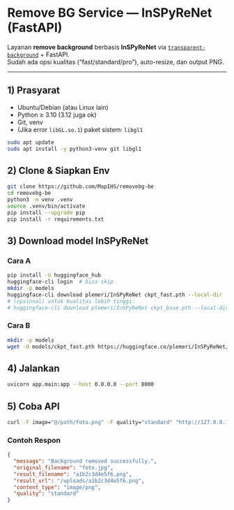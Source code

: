 # Remove BG Service — InSPyReNet (FastAPI)

Layanan **remove background** berbasis **InSPyReNet** via [`transparent-background`](https://pypi.org/project/transparent-background/) + FastAPI.  
Sudah ada opsi kualitas (“fast/standard/pro”), auto-resize, dan output PNG.

---

## 1) Prasyarat

- Ubuntu/Debian (atau Linux lain)
- Python ≥ 3.10 (3.12 juga ok)
- Git, venv
- (Jika error `libGL.so.1`) paket sistem: `libgl1`

```bash
sudo apt update
sudo apt install -y python3-venv git libgl1
```

## 2) Clone & Siapkan Env

```bash
git clone https://github.com/MapIHS/removebg-be
cd removebg-be
python3 -m venv .venv
source .venv/bin/activate
pip install --upgrade pip
pip install -r requirements.txt
```

## 3) Download model InSPyReNet

### Cara A
```bash
pip install -U huggingface_hub
huggingface-cli login  # bisa skip
mkdir -p models
huggingface-cli download plemeri/InSPyReNet ckpt_fast.pth --local-dir ./models
# (opsional) untuk kualitas lebih tinggi:
# huggingface-cli download plemeri/InSPyReNet ckpt_base.pth --local-dir ./models
```
### Cara B

```bash
mkdir -p models
wget -O models/ckpt_fast.pth https://huggingface.co/plemeri/InSPyReNet/resolve/main/ckpt_fast.pth
```


## 4) Jalankan

```bash
uvicorn app.main:app --host 0.0.0.0 --port 8000
```

## 5) Coba API

```bash
curl -F image="@/path/foto.png" -F quality="standard" "http://127.0.0.1:8000/image/remove-bg"
```

### Contoh Respon

```json
{
  "message": "Background removed successfully.",
  "original_filename": "foto.jpg",
  "result_filename": "a1b2c3d4e5f6.png",
  "result_url": "/uploads/a1b2c3d4e5f6.png",
  "content_type": "image/png",
  "quality": "standard"
}
```
